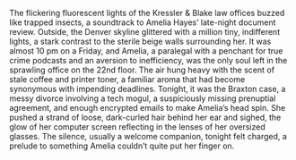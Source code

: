 The flickering fluorescent lights of the Kressler & Blake law offices buzzed like trapped insects, a soundtrack to Amelia Hayes’ late-night document review. Outside, the Denver skyline glittered with a million tiny, indifferent lights, a stark contrast to the sterile beige walls surrounding her.  It was almost 10 pm on a Friday, and Amelia, a paralegal with a penchant for true crime podcasts and an aversion to inefficiency, was the only soul left in the sprawling office on the 22nd floor. The air hung heavy with the scent of stale coffee and printer toner, a familiar aroma that had become synonymous with impending deadlines.  Tonight, it was the Braxton case, a messy divorce involving a tech mogul, a suspiciously missing prenuptial agreement, and enough encrypted emails to make Amelia’s head spin. She pushed a strand of loose, dark-curled hair behind her ear and sighed, the glow of her computer screen reflecting in the lenses of her oversized glasses.  The silence, usually a welcome companion, tonight felt charged, a prelude to something Amelia couldn’t quite put her finger on.
